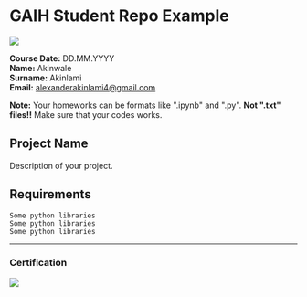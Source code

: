 # GAIH Student Repo Example
![](img/logo.png)

**Course Date:** DD.MM.YYYY  
**Name:** Akinwale  
**Surname:** Akinlami  
**Email:** alexanderakinlami4@gmail.com  

**Note:** Your homeworks can be formats like ".ipynb" and ".py". **Not ".txt" files!!** Make sure that your codes works.  

## Project Name
Description of your project.

## Requirements
```
Some python libraries
Some python libraries
Some python libraries
```
---

### Certification
![](img/certificate_ex.png)

